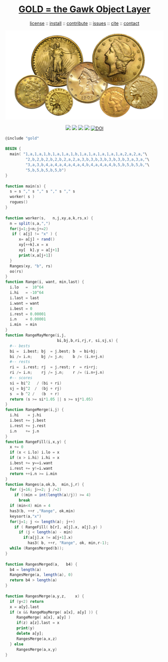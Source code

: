 <a name=top>
<h1 align=center>
   <a href="https://github.com/golden/dev/blob/master/README.md#top">
     GOLD = the Gawk Object Layer
   </a>
</h1>
<p align=center>
   <a    href="https://github.com/golden/dev/blob/master/LICENSE.md#top">license</a>
   :: <a href="https://github.com/golden/dev/blob/master/INSTALL.md#top">install</a>
   :: <a href="https://github.com/golden/dev/blob/master/CONTRIBUTE.md#top">contribute</a>
   :: <a href="https://github.com/golden/dev/issues">issues</a>
   :: <a href="https://github.com/golden/dev/blob/master/CITATION.md#top">cite</a>
   :: <a href="https://github.com/golden/dev/blob/master/CONTACT.md#top">contact</a>
</p>
<p align=center>
   <img width=600 src="https://github.com/golden/dev/raw/master/etc/img/coins.png">
</p>
<p align=center>
   <img src="https://img.shields.io/badge/language-gawk-orange">
   <img src="https://img.shields.io/badge/purpose-ai,se-blueviolet">
   <img src="https://img.shields.io/badge/platform-mac,*nux-informational">
   <a href="https://travis-ci.org/github/golden/dev"> <img src="https://travis-ci.org/golden/dev.svg?branch=master"></a>
   <a href="https://doi.org/10.5281/zenodo.3887420"><img src="https://zenodo.org/badge/DOI/10.5281/zenodo.3887420.svg" alt="DOI"></a>
</p>

```awk
@include "gold"

BEGIN {
  main( "1,a,1,a,1,b,1,a,1,a,1,b,1,a,1,a,1,a,1,a,1,a,2,a,2,a,"\
         "2,b,2,b,2,b,2,b,2,a,2,a,3,b,3,b,3,b,3,b,3,b,3,a,3,a,"\
         "3,a,3,b,4,a,4,a,4,a,4,a,4,b,4,a,4,a,4,b,5,b,5,b,5,b,"\
         "5,b,5,b,5,b,5,b")
}

function main(s) {
  s = s "," s "," s "," s "," s
  worker( s ) 
  rogues()
}

function worker(s,   n,j,xy,a,k,rs,x) {
  n = split(s,a,",")
  for(j=1;j<n;j+=2) 
   if ( a[j] != "x" ) {
      x= a[j] + rand()
      xy[++k].x = x
      xy[  k].y = a[j+1]
      print(x,a[j+1])
  }
  Ranges(xy, "b", rs)
  oo(rs)
}
function Range(i, want, min,last) {
  i.lo   =  10^64
  i.hi   = -10^64
  i.last = last
  i.want = want
  i.best = 0
  i.rest = 0.00001
  i.n    = 0.00001
  i.min  = min
}
function RangeMayMerge(i,j, 
                       bi,bj,b,ri,rj,r, si,sj,s) {
  #-- bests
  bi =  i.best; bj  = j.best; b  = bi+bj; 
  bi /= i.n;    bj /= j.n;    b /= (i.n+j.n)
  #-- rests
  ri =  i.rest; rj  = j.rest; r  = ri+rj; 
  ri /= i.n;    rj /= j.n;    r /= (i.n+j.n)
  #-- scores
  si = bi^2   / (bi + ri)
  sj = bj^2  /  (bj + rj)
  s  = b ^2 /   (b  + r)
  return (s >= si*1.05 || s >= sj*1.05) 
}
function RangeMerge(i,j) {
  i.hi    = j.hi
  i.best += j.best
  i.rest += j.rest
  i.n    += j.n
}
function RangeFill(i,x,y) {
  x += 0
  if (x < i.lo) i.lo = x
  if (x > i.hi) i.hi = x
  i.best += y==i.want
  i.rest += y!=i.want
  return ++i.n >= i.min
}
function Ranges(a,ok,b,  min,j,r) {
  for (j=16; j>=2; j /=2) 
    if ((min = int(length(a)/j)) >= 4) 
      break 
  if (min<4) min = 4
  has3(b, ++r ,"Range", ok,min)
  keysort(a,"x")
  for(j=1; j <= length(a); j++)  
    if ( RangeFill( b[r], a[j].x, a[j].y) )
      if (j < length(a) - min)
        if(a[j].x != a[j+1].x) 
          has3( b, ++r, "Range", ok, min,r-1);
  while (RangesMerged(b));
}

function RangesMerged(a,   b4) {
  b4 = length(a)
  RangesMerge(a, length(a), 0)
  return b4 > length(a)
}

function RangesMerge(a,y,z,    x) {
  if (y<2) return
  x = a[y].last
  if (x && RangeMayMerge( a[x], a[y] )) {
     RangeMerge( a[x], a[y] )
     if(z) a[z].last = x
     print(y)
     delete a[y];
     RangesMerge(a,x,z)  
  } else
     RangesMerge(a,x,y) 
}
```
